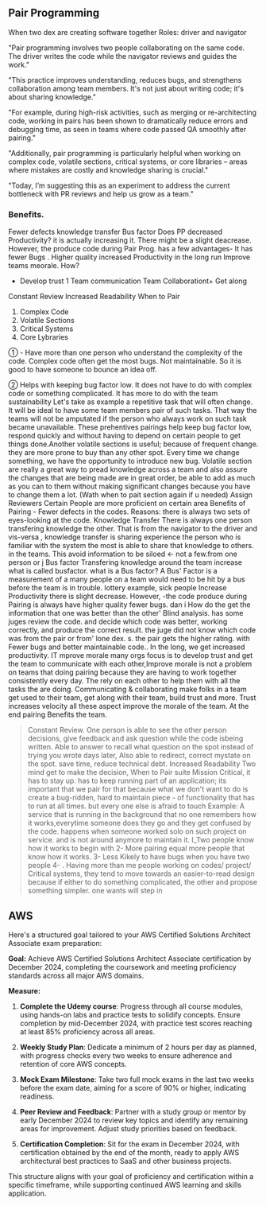 ## Pair Programming 
When two dex are creating software together Roles: driver and navigator

"Pair programming involves two people collaborating on the same code. The driver writes the code while the navigator reviews and guides the work."

"This practice improves understanding, reduces bugs, and strengthens collaboration among team members. It's not just about writing code; it's about sharing knowledge."

"For example, during high-risk activities, such as merging or re-architecting code, working in pairs has been shown to dramatically reduce errors and debugging time, as seen in teams where code passed QA smoothly after pairing."

"Additionally, pair programming is particularly helpful when working on complex code, volatile sections, critical systems, or core libraries – areas where mistakes are costly and knowledge sharing is crucial."

"Today, I’m suggesting this as an experiment to address the current bottleneck with PR reviews and help us grow as a team."


### Benefits.
Fewer defects knowledge transfer Bus factor Does PP decreased Productivity?
it is actually increasing it. There might be a slight deacrease. However, the produce code during Pair Prog. has a few advantages- 
It has fewer Bugs 
. Higher quality
increased Productivity in the long run 
Improve teams meorale. How? 
+ Develop trust 1 Team communication Team Collaborationt+ Get along

Constant Review 
Increased Readability
When to Pair
1. Complex Code
2. Volatile Sections
3. Critical Systems
4. Core Lybraries

   
  ① - Have more than one person who understand the complexity of the code. 
Complex code often get the most bugs. Not maintainable. So it is good to have someone to bounce an idea off.
  
  ② Helps with keeping bug factor low. It does not have to do with complex code or something complicated. It has more to do with the team sustainability Let's take as example a repetitive task that will often change. It will be ideal to have some team members pair of such tasks. That way the teams will not be amputated if the person who always work on such task
became unavailable. These prehentives pairings help keep bug factor low, respond quickly and without having to depend on certain people to get things done.Another volatile sections is useful; 
because of frequent change. they are more prone to buy than any other spot. 
Every time we change something, we have the opportunity to introduce new bug. 
Volatile section are really a great way to pread knowledge across a team and also assure the changes that are being made are in great order, be able to add as much as you can to them without making significant changes because you have to change them a lot. (Wath when to pait section again if 
u 
needed)
Assign Reviewers
Certain People are more proficient on certain
area
Benefits of Pairing - Fewer defects in the codes. 
Reasons: there is always two sets 
of eyes-looking at the code.
Knowledge Transfer 
There is always one person transfering knowledge the other. That is from the navigator to the driver and vis-versa , 
knowledge transfer is sharing experience 
the person who is familiar with the system the most is able to share that knowledge to others. in the teams. 
This avoid information to be siloed
←
not a few.from one person or j
Bus factor 
Transfering knowledge around the team increase what is called busfactor. what is a Bus factor? A Bus' Factor is a measurement of a many people on a team would need to be hit by a bus before the team is in trouble. 
lottery example, sick people 
Increase Productivity 
there is slight decrease. However, 
-the code produce during Pairing is always have higher quality fewer bugs.
dan
i
How do the get the information that one was better than the other'
Blind analysis.
has some juges review the code. and decide which code was better, working correctly, and produce the correct result. the juge did not know which code 
was from the pair or from' lone dex. s. the pair gets the higher rating. with Fewer bugs and better maintainable code.. 
In the long, we get increased productivity.
IT mprove morale many orgs focus is to develop trust and get the 
team to communicate
with each other,Improve morale is not a problem on teams that doing pairing because they are having to work together consistently every day. The rely on each other to help them with all the tasks the are doing. Communicating & collaborating make folks in a team get used to their team, get along with their team, build trust and more.
Trust increases velocity all these aspect improve the morale of the team. At the end pairing Benefits the team.
> Constant Review.
One person is able to see the other person decisions, give feedback and ask question while the code isbeing written. Able to answer to recall what
question on the spot instead of trying you wrote days later,
Also able to redirect, correct mystate on the spot. 
save time, reduce technical debt.
Increased Readability 
Two mind get to
make the decision,
When to Pair
suite
Mission Critical, it has to stay up. has to keep running part of an application; its important that we pair for that because what we don't want to do is create a bug-ridden, hard to maintain piece - of functionality that has to run at all times. but every one else is afraid to touch Example: A service that is running in the background that no one remembers how it works,everytime someone does they go and they get confused by the code. happens when someone worked solo on such project on service. and is not around anymore to maintain it. 
I_Two people know how it works to begin with 2- More pairing equal more people that know how it works. 3- Less Kikely to have bugs when you have two people 4- . Having more than me people working on codes/ 
project/ Critical systems, they tend to move towards an easier-to-read design because if either to do something complicated, the other and propose something simpler.
one wants will step in






## AWS 

Here's a structured goal tailored to your AWS Certified Solutions Architect Associate exam preparation:

**Goal:** Achieve AWS Certified Solutions Architect Associate certification by December 2024, completing the coursework and meeting proficiency standards across all major AWS domains.

**Measure:**

1. **Complete the Udemy course**: Progress through all course modules, using hands-on labs and practice tests to solidify concepts. Ensure completion by mid-December 2024, with practice test scores reaching at least 85% proficiency across all areas.

2. **Weekly Study Plan**: Dedicate a minimum of 2 hours per day as planned, with progress checks every two weeks to ensure adherence and retention of core AWS concepts.

3. **Mock Exam Milestone**: Take two full mock exams in the last two weeks before the exam date, aiming for a score of 90% or higher, indicating readiness.

4. **Peer Review and Feedback**: Partner with a study group or mentor by early December 2024 to review key topics and identify any remaining areas for improvement. Adjust study priorities based on feedback.

5. **Certification Completion**: Sit for the exam in December 2024, with certification obtained by the end of the month, ready to apply AWS architectural best practices to SaaS and other business projects.

This structure aligns with your goal of proficiency and certification within a specific timeframe, while supporting continued AWS learning and skills application.
